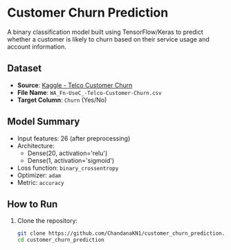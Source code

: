 # Customer Churn Prediction

A binary classification model built using TensorFlow/Keras to predict whether a customer is likely to churn based on their service usage and account information.

## Dataset

- **Source**: [Kaggle - Telco Customer Churn](https://www.kaggle.com/datasets/blastchar/telco-customer-churn)
- **File Name**: `WA_Fn-UseC_-Telco-Customer-Churn.csv`
- **Target Column**: `Churn` (Yes/No)

## Model Summary

- Input features: 26 (after preprocessing)
- Architecture:
  - Dense(20, activation='relu')
  - Dense(1, activation='sigmoid')
- Loss function: `binary_crossentropy`
- Optimizer: `adam`
- Metric: `accuracy`

##  How to Run

1. Clone the repository:
   ```bash
   git clone https://github.com/ChandanaKN1/customer_churn_prediction.git
   cd customer_churn_prediction
